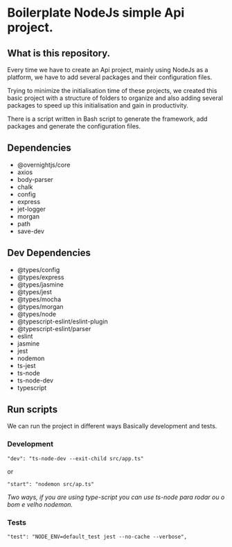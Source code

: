 # Boilerplate NodeJs simple Api project.

## What is this repository.

Every time we have to create an Api project, mainly using NodeJs as a platform, we have to add several packages and their configuration files.

Trying to minimize the initialisation time of these projects, we created this basic project with a structure of folders to organize and also adding several packages to speed up this initialisation and gain in productivity.

There is a script written in Bash script to generate the framework, add packages and generate the configuration files.

## Dependencies

- @overnightjs/core
- axios
- body-parser
- chalk
- config
- express
- jet-logger
- morgan
- path
- save-dev

## Dev Dependencies
- @types/config
- @types/express
- @types/jasmine
- @types/jest
- @types/mocha
- @types/morgan
- @types/node
- @typescript-eslint/eslint-plugin
- @typescript-eslint/parser
- eslint
- jasmine
- jest
- nodemon
- ts-jest
- ts-node
- ts-node-dev
- typescript

## Run scripts

We can run the project in different ways
Basically development and tests.

### Development
```
"dev": "ts-node-dev --exit-child src/app.ts"
```
or 
```
"start": "nodemon src/ap.ts"
```
*Two ways, if you are using type-script you can use ts-node para rodar ou o bom e velho nodemon.*

### Tests

```
"test": "NODE_ENV=default_test jest --no-cache --verbose",	
```

